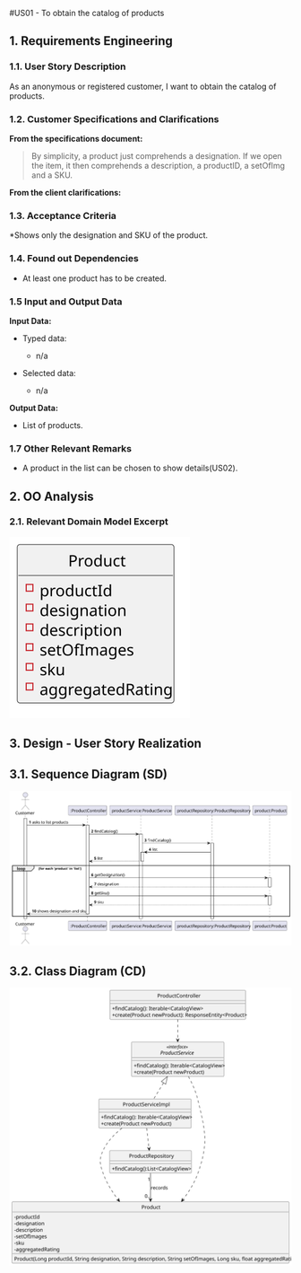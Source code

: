 #US01 - To obtain the catalog of products

## 1. Requirements Engineering

### 1.1. User Story Description

As  an  anonymous or registered customer, I  want  to obtain the catalog of products.

### 1.2. Customer Specifications and Clarifications

**From the specifications document:**

> By simplicity, a product just comprehends a designation. If we open the item, it then comprehends a description, a productID, a setOfImg and a SKU. 

**From the client clarifications:**


### 1.3. Acceptance Criteria

*Shows only the designation and SKU of the product.

### 1.4. Found out Dependencies

* At least one product has to be created.

### 1.5 Input and Output Data

**Input Data:**

* Typed data:
    * n/a

* Selected data:
    * n/a


**Output Data:**

* List of products.

### 1.7 Other Relevant Remarks

* A product in the list can be chosen to show details(US02).

## 2. OO Analysis

### 2.1. Relevant Domain Model Excerpt

![US01-MD](US01-MD.svg)

## 3. Design - User Story Realization

## 3.1. Sequence Diagram (SD)

![US01-SD](US01-SD.svg)

## 3.2. Class Diagram (CD)

![US01-CD](US01-CD.svg)

